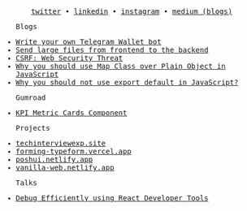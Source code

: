 <p align="center">
  <samp>
    <a href="https://twitter.com/hsnice16">twitter</a> • 
    <a href="https://www.linkedin.com/in/hsnice16/">linkedin</a> • 
    <a href="https://www.instagram.com/hsnice16">instagram</a> • 
    <a href="https://hsnice16.medium.com/">medium (blogs)</a>
  </samp>

</p>

<samp>
  <ul>
    <p>Blogs</p>
    <li>
      <a href="https://hsnice16.medium.com/write-your-own-telegram-wallet-bot-84a8877af038">Write your own Telegram Wallet bot</a>    
    </li>
    <li>
      <a href="https://hsnice16.medium.com/send-large-files-from-frontend-to-the-backend-2f5f2414cc7c">Send large files from frontend to the backend</a>    
    </li>
    <li>
      <a href="https://hsnice16.medium.com/csrf-web-security-threat-20049b5ee92e">CSRF: Web Security Threat</a>    
    </li>
    <li>
      <a href="https://hsnice16.medium.com/why-you-should-use-map-class-over-plain-object-in-javascript-96b704c1c592">Why you should use Map Class over Plain Object in JavaScript</a>    
    </li>
    <li>
      <a href="https://hsnice16.medium.com/why-you-should-not-use-export-default-in-javascript-5fc1534de36b">Why you should not use export default in JavaScript?</a>    
    </li>
  </ul>
</samp>

<samp>
  <ul>
    <p>Gumroad</p>
    <li>
      <a href="https://hsnice.gumroad.com/l/pdnbo">KPI Metric Cards Component</a>    
    </li>
  </ul>
</samp>

<samp>
  <ul>
    <p>Projects</p>
    <li>
      <a href="https://techinterviewexp.site/">techinterviewexp.site</a>    
    </li>
    <li>
      <a href="https://forming-typeform.vercel.app/">forming-typeform.vercel.app</a>      
    </li>
    <li>
      <a href="https://poshui.netlify.app/">poshui.netlify.app</a>
    </li>
    <li>
      <a href="https://vanilla-web.netlify.app/">vanilla-web.netlify.app</a>
    </li>
  </ul>
</samp>

<samp>
  <ul>
    <p>Talks</p>
    <li>
      <a href="https://youtu.be/5nwA9B9LSaM?si=8rteLmCtBSuBDf4y">Debug Efficiently using React Developer Tools</a>    
    </li>
  </ul>
</samp>
